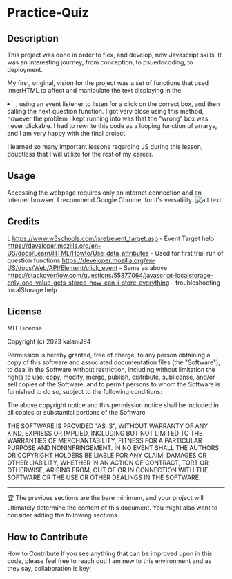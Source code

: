 # Practice-Quiz

## Description

This project was done in order to flex, and develop, new Javascript skills. It was an interesting journey, from conception, to psuedocoding, to deployment. 

My first, original, vision for the project was a set of functions that used innerHTML to affect and manipulate the text displaying in the <li>, using an event listener to listen for a click on the correct box, and then calling the next question function. I got very close using this method, however the problem I kept running into was that the "wrong" box was never clickable. I had to rewrite this code as a looping function of arrarys, and I am very happy with the final project. 

I learned so many important lessons regarding JS during this lesson, doubtless that I will utilize for the rest of my career. 

## Usage

Accessing the webpage requires only an internet connection and an internet browser. I recommend Google Chrome, for it's versatility.
![alt text](assets/images/screenshot.png)

## Credits

L
https://www.w3schools.com/jsref/event_target.asp - Event Target help
https://developer.mozilla.org/en-US/docs/Learn/HTML/Howto/Use_data_attributes - Used for first trial run of question functions
https://developer.mozilla.org/en-US/docs/Web/API/Element/click_event - Same as above
https://stackoverflow.com/questions/55377064/javascript-localstorage-only-one-value-gets-stored-how-can-i-store-everything - troubleshooting localStorage help

## License

MIT License

Copyright (c) 2023 kalaniJ94

Permission is hereby granted, free of charge, to any person obtaining a copy
of this software and associated documentation files (the "Software"), to deal
in the Software without restriction, including without limitation the rights
to use, copy, modify, merge, publish, distribute, sublicense, and/or sell
copies of the Software, and to permit persons to whom the Software is
furnished to do so, subject to the following conditions:

The above copyright notice and this permission notice shall be included in all
copies or substantial portions of the Software.

THE SOFTWARE IS PROVIDED "AS IS", WITHOUT WARRANTY OF ANY KIND, EXPRESS OR
IMPLIED, INCLUDING BUT NOT LIMITED TO THE WARRANTIES OF MERCHANTABILITY,
FITNESS FOR A PARTICULAR PURPOSE AND NONINFRINGEMENT. IN NO EVENT SHALL THE
AUTHORS OR COPYRIGHT HOLDERS BE LIABLE FOR ANY CLAIM, DAMAGES OR OTHER
LIABILITY, WHETHER IN AN ACTION OF CONTRACT, TORT OR OTHERWISE, ARISING FROM,
OUT OF OR IN CONNECTION WITH THE SOFTWARE OR THE USE OR OTHER DEALINGS IN THE
SOFTWARE.

---

🏆 The previous sections are the bare minimum, and your project will ultimately determine the content of this document. You might also want to consider adding the following sections.


## How to Contribute

How to Contribute
If you see anything that can be improved upon in this code, please feel free to reach out! I am new to this environment and as they say, collaboration is key!